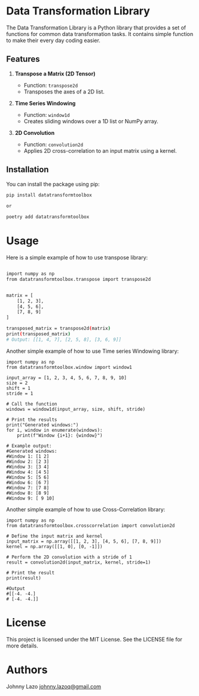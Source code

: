 # Data Transformation Library

The Data Transformation Library is a Python library that provides a set of functions for common data transformation tasks. It contains simple function to make their every day coding easier. 

## Features

1. **Transpose a Matrix (2D Tensor)**
   - Function: `transpose2d`
   - Transposes the axes of a 2D list.

2. **Time Series Windowing**
   - Function: `window1d`
   - Creates sliding windows over a 1D list or NumPy array.

3. **2D Convolution**
   - Function: `convolution2d`
   - Applies 2D cross-correlation to an input matrix using a kernel.

## Installation

You can install the package using pip:

```sh
pip install datatransformtoolbox
 
or

poetry add datatransformtoolbox
```
# Usage
Here is a simple example of how to use transpose library:

```sh

import numpy as np
from datatransformtoolbox.transpose import transpose2d


matrix = [
    [1, 2, 3],
    [4, 5, 6],
    [7, 8, 9]
]

transposed_matrix = transpose2d(matrix)
print(transposed_matrix)
# Output: [[1, 4, 7], [2, 5, 8], [3, 6, 9]]

```

Another simple example of how to use Time series Windowing library:

```
import numpy as np
from datatransformtoolbox.window import window1

input_array = [1, 2, 3, 4, 5, 6, 7, 8, 9, 10]
size = 2
shift = 1
stride = 1

# Call the function
windows = window1d(input_array, size, shift, stride)

# Print the results
print("Generated windows:")
for i, window in enumerate(windows):
    print(f"Window {i+1}: {window}")

# Example output:
#Generated windows:
#Window 1: [1 2]
#Window 2: [2 3]
#Window 3: [3 4]
#Window 4: [4 5]
#Window 5: [5 6]
#Window 6: [6 7]
#Window 7: [7 8]
#Window 8: [8 9]
#Window 9: [ 9 10]
```
Another simple example of how to use Cross-Correlation library:

```
import numpy as np
from datatransformtoolbox.crosscorrelation import convolution2d

# Define the input matrix and kernel
input_matrix = np.array([[1, 2, 3], [4, 5, 6], [7, 8, 9]])
kernel = np.array([[1, 0], [0, -1]])

# Perform the 2D convolution with a stride of 1
result = convolution2d(input_matrix, kernel, stride=1)

# Print the result
print(result)

#Output
#[[-4. -4.]
# [-4. -4.]]
```
# License
This project is licensed under the MIT License. See the LICENSE file for more details.

# Authors
Johnny Lazo johnny.lazoq@gmail.com

